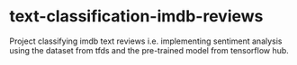 # text-classification-imdb-reviews
Project classifying imdb text reviews i.e. implementing sentiment analysis using the dataset from tfds and the pre-trained model from tensorflow hub.
